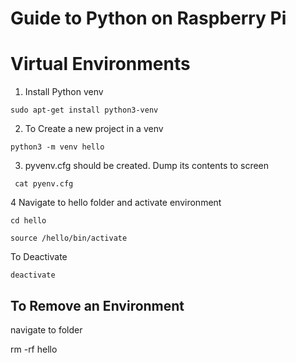 # Guide to Python on Raspberry Pi




# Virtual Environments

1. Install Python venv

`sudo apt-get install python3-venv`

2. To Create a new project in a venv

`python3 -m venv hello`

3. pyvenv.cfg should be created. Dump its contents to screen

` cat pyenv.cfg`

4 Navigate to hello folder and activate environment

`cd hello`

`source /hello/bin/activate`

To Deactivate

`deactivate`

## To Remove an Environment

navigate to folder

rm -rf hello

